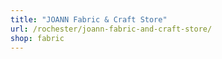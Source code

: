 ```yaml
---
title: "JOANN Fabric & Craft Store"
url: /rochester/joann-fabric-and-craft-store/
shop: fabric
---
```

